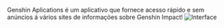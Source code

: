 Genshin Aplications é um aplicativo que fornece acesso rápido e sem anúncios á vários sites de informações sobre Genshin Impact!
![Interface](https://github.com/user-attachments/assets/304a6e35-8e76-40d6-a975-23e94241f829)
